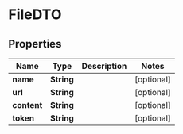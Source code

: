 # FileDTO

## Properties
Name | Type | Description | Notes
------------ | ------------- | ------------- | -------------
**name** | **String** |  |  [optional]
**url** | **String** |  |  [optional]
**content** | **String** |  |  [optional]
**token** | **String** |  |  [optional]
